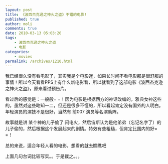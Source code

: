```yaml
---
layout: post
title: 《波西杰克逊之神火之盗》不错的电影!
published: true
author: moli
comments: true
date: 2010-03-13 05:03:26
tags:
    - 波西杰克逊之神火之盗
    - 电影
categories:
    - movies
permalink: /archives/1210.html
---
```

[][1]

我已经很久没有看电影了，其实我是个电影迷，如果长时间不看电影那是很舒服的事情！所以今天看看PPS上有什么新电影看，所以就看到了这部电影《波西杰克逊之神火之盗》，原来看过预告片。

看过后的感觉是：一般般= =！因为电影是根据西方的神话改编的，雅典女神这些的，虽然对这些略知一二，但还是很多不懂的，所以看起肯定没有国外的人明白。年轻演员的演技不是很好，当然有 前007 演员等名演助阵。

故事就是讲 某个神的儿子偷了 闪电火，然后宙斯认为是他弟弟（忘记名字了）的儿子偷的，然后根据这个发展起来的剧情。特效有些粗糙，但肯定比国内的好= =！

总的来说，适合年轻人看的电影，想看的就去瞧瞧吧

[][2]

[][3]

[][1]

上面几句台词比较写实。。于是截之。。。

 [1]: http://huoxr.com/wp-content/uploads/2010/03/boxijiekxun1.jpg
 [2]: http://huoxr.com/wp-content/uploads/2010/03/boxijiekxun0.jpg
 [3]: http://huoxr.com/wp-content/uploads/2010/03/boxijiekxun2.jpg